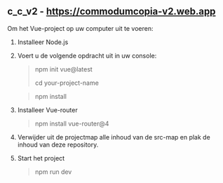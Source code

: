 ## c_c_v2 - https://commodumcopia-v2.web.app

Om het Vue-project op uw computer uit te voeren:
1.	Installeer Node.js
2.	Voert u de volgende opdracht uit in uw console:
	> npm init vue@latest
	> 
	> cd your-project-name
  
	> npm install
3.	Installeer Vue-router
	> npm install vue-router@4
4.	Verwijder uit de projectmap alle inhoud van de src-map en plak de inhoud van deze repository.
5.	Start het project
	> npm run dev
